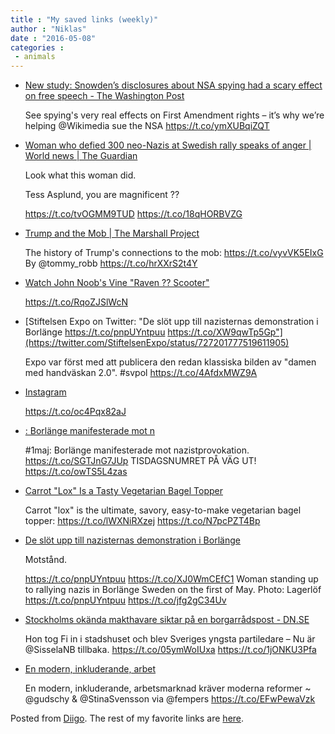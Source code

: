 ```yaml
---
title : "My saved links (weekly)"
author : "Niklas"
date : "2016-05-08"
categories : 
 - animals
---
```


- [New study: Snowden’s disclosures about NSA spying had a scary effect on free speech - The Washington Post](https://www.washingtonpost.com/news/wonk/wp/2016/04/27/new-study-snowdens-disclosures-about-nsa-spying-had-a-scary-effect-on-free-speech/)
    
    See spying's very real effects on First Amendment rights – it’s why we’re helping @Wikimedia sue the NSA https://t.co/ymXUBqiZQT
    
- [Woman who defied 300 neo-Nazis at Swedish rally speaks of anger | World news | The Guardian](http://www.theguardian.com/world/2016/may/04/woman-defied-neo-nazis-sweden-tess-asplund-viral-photograph?CMP=share_btn_tw)
    
    Look what this woman did.
    
    Tess Asplund, you are magnificent ??
    
    https://t.co/tvOGMM9TUD https://t.co/18qHORBVZG
    
- [Trump and the Mob | The Marshall Project](https://www.themarshallproject.org/2016/04/27/trump-and-the-mob?utm_medium=social&utm_campaign=sprout&utm_source=twitter)
    
    The history of Trump's connections to the mob: https://t.co/vyvVK5EIxG By @tommy\_robb https://t.co/hrXXrS2t4Y
    
- [Watch John Noob's Vine "Raven ?? Scooter"](https://vine.co/v/OOZUZZEIjYK)
    
    https://t.co/RqoZJSlWcN
    
- [Stiftelsen Expo on Twitter: "De slöt upp till nazisternas demonstration i Borlänge https://t.co/pnpUYntpuu https://t.co/XW9qwTp5Gp"](https://twitter.com/StiftelsenExpo/status/727201777519611905)
    
    Expo var först med att publicera den redan klassiska bilden av "damen med handväskan 2.0". #svpol https://t.co/4AfdxMWZ9A
    
    
- [Instagram](https://www.instagram.com/p/BE8VGcuKyvA/)
    
    https://t.co/oc4Pqx82aJ
    
- [: Borlänge manifesterade mot n](https://feministisktperspektiv.se/2016/05/03/1maj-borlange-manifesterade-mot-nazistprovokation/)
    
    #1maj: Borlänge manifesterade mot nazistprovokation. https://t.co/SGTJnG7JUp TISDAGSNUMRET PÅ VÄG UT! https://t.co/owTS5L4zas
    
    
- [Carrot "Lox" Is a Tasty Vegetarian Bagel Topper](http://skillet.lifehacker.com/carrot-lox-is-a-tasty-vegetarian-bagel-topper-1774031296?utm_campaign=socialflow_lifehacker_twitter&utm_source=lifehacker_twitter&utm_medium=socialflow)
    
    Carrot "lox" is the ultimate, savory, easy-to-make vegetarian bagel topper: https://t.co/lWXNiRXzej https://t.co/N7pcPZT4Bp
    
- [De slöt upp till nazisternas demonstration i Borlänge](http://expo.se/2016/de-slot-upp-till-nazisternas-demonstration-i-borlange_7085.html)
    
    Motstånd.
    
    https://t.co/pnpUYntpuu https://t.co/XJ0WmCEfC1 Woman standing up to rallying nazis in Borlänge Sweden on the first of May. Photo: Lagerlöf https://t.co/pnpUYntpuu https://t.co/jfg2gC34Uv
    
- [Stockholms okända makthavare siktar på en borgarrådspost - DN.SE](http://www.dn.se/sthlm/stockholms-okanda-makthavare-siktar-pa-en-borgarradspost/)
    
    Hon tog Fi in i stadshuset och blev Sveriges yngsta partiledare – Nu är @SisselaNB tillbaka. https://t.co/05ymWoIUxa https://t.co/1jONKU3Pfa
    
- [En modern, inkluderande, arbet](https://feministisktperspektiv.se/2016/05/01/1maj-arbetarrorelsen-behover-feminism/)
    
    En modern, inkluderande, arbetsmarknad kräver moderna reformer ~ @gudschy & @StinaSvensson via @fempers https://t.co/EFwPewaVzk
    

Posted from [Diigo](https://www.diigo.com). The rest of my favorite links are [here](https://www.diigo.com/user/npivic).
